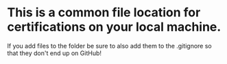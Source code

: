 # This is a common file location for certifications on your local machine.

If you add files to the folder be sure to also add them to the .gitignore so that they don't end up on GitHub!

